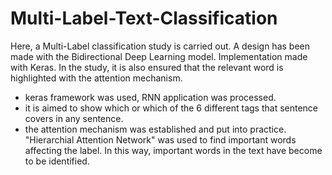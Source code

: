 # Multi-Label-Text-Classification

Here, a Multi-Label classification study is carried out. A design has been made with the Bidirectional Deep Learning model. Implementation made with Keras. In the study, it is also ensured that the relevant word is highlighted with the attention mechanism.

- keras framework was used, RNN application was processed.
-  it is aimed to show which or which of the 6 different tags that sentence covers in any sentence.
-  the attention mechanism was established and put into practice. "Hierarchial Attention Network" was used to find important words affecting the label. In this way, important words in the text have become to be identified.
